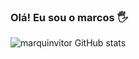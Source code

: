 ### Olá! Eu sou o marcos 🖐

![marquinvitor GitHub stats](https://github-readme-stats.vercel.app/api?username=marquinvitor&show_icons=true&theme=dracula)
